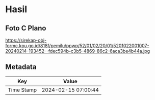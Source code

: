 # Hasil

## Foto C Plano

https://sirekap-obj-formc.kpu.go.id/818f/pemilu/ppwp/52/01/02/20/01/5201022001007-20240214-193452--fdec594b-c3b5-4869-86c2-6aca3be4b44a.jpg


## Metadata

| Key        | Value               |
| ---------- | ------------------- |
| Time Stamp | 2024-02-15 07:00:44 |



